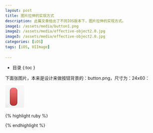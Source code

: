 ```yaml
---
layout: post
title: 图片拉伸的实现方式
description: 此篇文章给出了不同IOS版本下，图片拉伸的实现方式。
image1: /assets/media/button1.png
image2: /assets/media/effective-object2.0.jpg
image3: /assets/media/effective-object2.0.jpg
categories: [iOS]
tags: [iOS, UIImage]

---
```


* 目录
 {:toc  }

下面张图片，本来是设计来做按钮背景的：button.png，尺寸为：24x60：

<img src="/assets/media/button1.png"/>

{% highlight ruby %}

{% endhighlight %}



